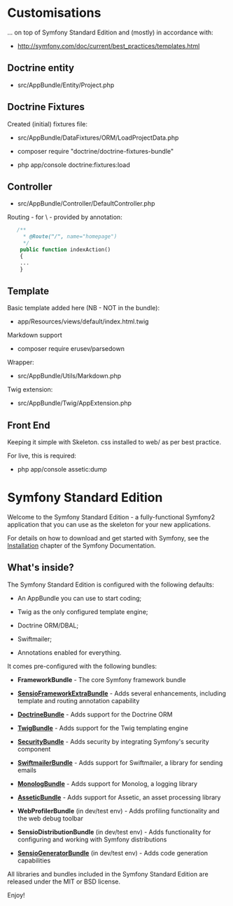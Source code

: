 
Customisations 
=====

... on top of Symfony Standard Edition and (mostly) in accordance with:

* http://symfony.com/doc/current/best_practices/templates.html


Doctrine entity
--

* src/AppBundle/Entity/Project.php

Doctrine Fixtures
---

Created (initial) fixtures file: 

* src/AppBundle/DataFixtures/ORM/LoadProjectData.php

* composer require "doctrine/doctrine-fixtures-bundle"

* php app/console doctrine:fixtures:load


Controller
--

* src/AppBundle/Controller/DefaultController.php

Routing - for \ - provided by annotation:

```php
   /**
     * @Route("/", name="homepage")
     */
    public function indexAction()
    {
    ...
    }
```


Template
---

Basic template added here (NB - NOT in the bundle):

 * app/Resources/views/default/index.html.twig


Markdown support

* composer require erusev/parsedown

Wrapper:

* src/AppBundle/Utils/Markdown.php

Twig extension:

* src/AppBundle/Twig/AppExtension.php



Front End
--

Keeping it simple with Skeleton. css installed to web/ as per best practice.
 
For live, this is required:
 
* php app/console assetic:dump 


Symfony Standard Edition
========================

Welcome to the Symfony Standard Edition - a fully-functional Symfony2
application that you can use as the skeleton for your new applications.

For details on how to download and get started with Symfony, see the
[Installation][1] chapter of the Symfony Documentation.

What's inside?
--------------

The Symfony Standard Edition is configured with the following defaults:

  * An AppBundle you can use to start coding;

  * Twig as the only configured template engine;

  * Doctrine ORM/DBAL;

  * Swiftmailer;

  * Annotations enabled for everything.

It comes pre-configured with the following bundles:

  * **FrameworkBundle** - The core Symfony framework bundle

  * [**SensioFrameworkExtraBundle**][6] - Adds several enhancements, including
    template and routing annotation capability

  * [**DoctrineBundle**][7] - Adds support for the Doctrine ORM

  * [**TwigBundle**][8] - Adds support for the Twig templating engine

  * [**SecurityBundle**][9] - Adds security by integrating Symfony's security
    component

  * [**SwiftmailerBundle**][10] - Adds support for Swiftmailer, a library for
    sending emails

  * [**MonologBundle**][11] - Adds support for Monolog, a logging library

  * [**AsseticBundle**][12] - Adds support for Assetic, an asset processing
    library

  * **WebProfilerBundle** (in dev/test env) - Adds profiling functionality and
    the web debug toolbar

  * **SensioDistributionBundle** (in dev/test env) - Adds functionality for
    configuring and working with Symfony distributions

  * [**SensioGeneratorBundle**][13] (in dev/test env) - Adds code generation
    capabilities

All libraries and bundles included in the Symfony Standard Edition are
released under the MIT or BSD license.

Enjoy!

[1]:  http://symfony.com/doc/2.6/book/installation.html
[6]:  http://symfony.com/doc/2.6/bundles/SensioFrameworkExtraBundle/index.html
[7]:  http://symfony.com/doc/2.6/book/doctrine.html
[8]:  http://symfony.com/doc/2.6/book/templating.html
[9]:  http://symfony.com/doc/2.6/book/security.html
[10]: http://symfony.com/doc/2.6/cookbook/email.html
[11]: http://symfony.com/doc/2.6/cookbook/logging/monolog.html
[12]: http://symfony.com/doc/2.6/cookbook/assetic/asset_management.html
[13]: http://symfony.com/doc/2.6/bundles/SensioGeneratorBundle/index.html




